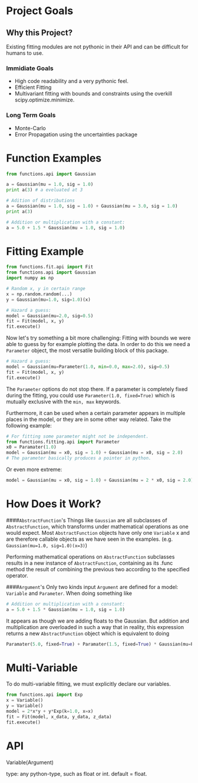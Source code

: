 Project Goals
=============
## Why this Project?
Existing fitting modules are not pythonic in their API and can be difficult for humans to use.

### Immidiate Goals
- High code readability and a very pythonic feel.
- Efficient Fitting
- Multivariant fitting with bounds and constraints using the overkill scipy.optimize.minimize.

### Long Term Goals
- Monte-Carlo
- Error Propagation using the uncertainties package


Function Examples
=================
```python
from functions.api import Gaussian

a = Gaussian(mu = 1.0, sig = 1.0)
print a(3) # a eveluated at 3

# Adition of distributions
a = Gaussian(mu = 1.0, sig = 1.0) + Gaussian(mu = 3.0, sig = 1.0)
print a(3)

# Addition or multiplication with a constant:
a = 5.0 + 1.5 * Gaussian(mu = 1.0, sig = 1.0)
```

Fitting Example
===============
```python
from functions.fit.api import Fit
from functions.api import Gaussian
import numpy as np

# Random x, y in certain range
x = np.random.random(...)
y = Gaussian(mu=1.0, sig=1.0)(x)

# Hazard a guess:
model = Gaussian(mu=2.0, sig=0.5)
fit = Fit(model, x, y)
fit.execute()
```

Now let's try something a bit more challenging:
Fitting with bounds we were able to guess by for example plotting the data. In order to do this we need a ```Parameter``` object, the most versatile building block of this package.
```python
# Hazard a guess:
model = Gaussian(mu=Parameter(1.0, min=0.0, max=2.0), sig=0.5)
fit = Fit(model, x, y)
fit.execute()
```
The ```Parameter``` options do not stop there. If a parameter is completely fixed during the fitting, you could use ```Parameter(1.0, fixed=True)``` which is mutually exclusive with the ```min, max``` keywords.

Furthermore, it can be used when a certain parameter appears in multiple places in the model, or they are in some other way related. Take the following example:
```python
# For fitting some parameter might not be independent.
from functions.fitting.api import Parameter
x0 = Paramater(1.0)
model = Gaussian(mu = x0, sig = 1.0) + Gaussian(mu = x0, sig = 2.0)
# The parameter basically produces a pointer in python.
```
Or even more extreme:
```python
model = Gaussian(mu = x0, sig = 1.0) + Gaussian(mu = 2 * x0, sig = 2.0)
```

How Does it Work?
=================

####```AbstractFunction```'s
Things like ```Gaussian``` are all subclasses of ```AbstractFunction```, which transforms under mathematical operations as one would expect. Most ```AbstractFunction``` objects have only one ```Variable``` x and are therefore callable objects as we have seen in the examples. (e.g. ```Gaussian(mu=1.0, sig=1.0)(x=3)```)

Performing mathematical operations on ```AbstractFunction``` subclasses results in a new instance of ```AbstractFunction```, containing as its .func method the result of combining the previous two according to the specified operator.

####```Argument```'s
Only two kinds input ```Argument``` are defined for a model: ```Variable``` and ```Parameter```. When doing something like 
```python
# Addition or multiplication with a constant:
a = 5.0 + 1.5 * Gaussian(mu = 1.0, sig = 1.0)
```
It appears as though we are adding floats to the Gaussian. But addition and multiplication are overloaded in such a way that in reality, this expression returns a new ```AbstractFunction``` object which is equivalent to doing 
```python
Paramater(5.0, fixed=True) + Paramater(1.5, fixed=True) * Gaussian(mu=Paramater(1.0, fixed=True), sig=Paramater(1.0, fixed=True))
```
Multi-Variable
==============
To do multi-variable fitting, we must explicitly declare our variables.
```python
from functions.api import Exp
x = Variable()
y = Variable()
model = 2*x*y + y*Exp(k=1.0, x=x)
fit = Fit(model, x_data, y_data, z_data)
fit.execute()
```
API
===

Variable(Argument)

type: any python-type, such as float or int. default = float. 
